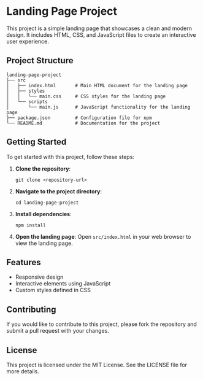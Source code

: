 # Landing Page Project

This project is a simple landing page that showcases a clean and modern design. It includes HTML, CSS, and JavaScript files to create an interactive user experience.

## Project Structure

```
landing-page-project
├── src
│   ├── index.html       # Main HTML document for the landing page
│   ├── styles
│   │   └── main.css     # CSS styles for the landing page
│   └── scripts
│       └── main.js      # JavaScript functionality for the landing page
├── package.json         # Configuration file for npm
└── README.md            # Documentation for the project
```

## Getting Started

To get started with this project, follow these steps:

1. **Clone the repository**:
   ```
   git clone <repository-url>
   ```

2. **Navigate to the project directory**:
   ```
   cd landing-page-project
   ```

3. **Install dependencies**:
   ```
   npm install
   ```

4. **Open the landing page**:
   Open `src/index.html` in your web browser to view the landing page.

## Features

- Responsive design
- Interactive elements using JavaScript
- Custom styles defined in CSS

## Contributing

If you would like to contribute to this project, please fork the repository and submit a pull request with your changes.

## License

This project is licensed under the MIT License. See the LICENSE file for more details.